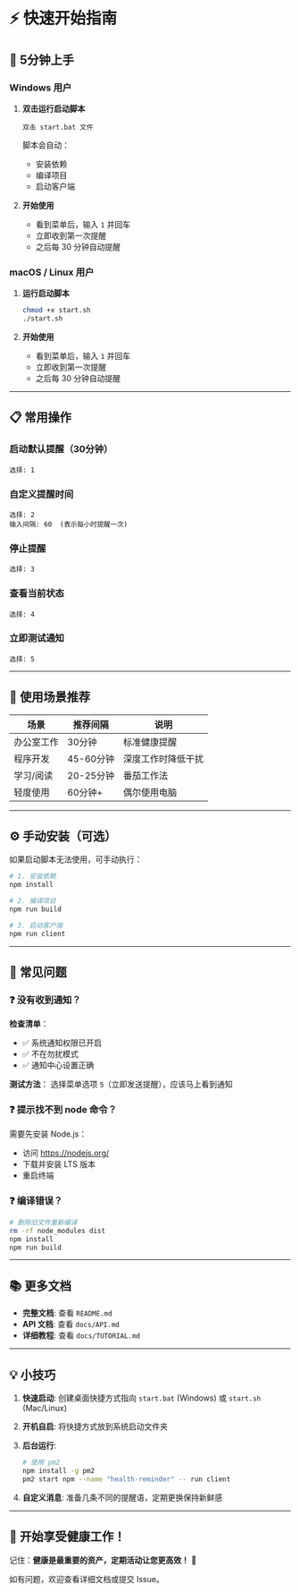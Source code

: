 # ⚡ 快速开始指南

## 🚀 5分钟上手

### Windows 用户

1. **双击运行启动脚本**
   ```
   双击 start.bat 文件
   ```
   脚本会自动：
   - 安装依赖
   - 编译项目
   - 启动客户端

2. **开始使用**
   - 看到菜单后，输入 `1` 并回车
   - 立即收到第一次提醒
   - 之后每 30 分钟自动提醒

### macOS / Linux 用户

1. **运行启动脚本**
   ```bash
   chmod +x start.sh
   ./start.sh
   ```

2. **开始使用**
   - 看到菜单后，输入 `1` 并回车
   - 立即收到第一次提醒
   - 之后每 30 分钟自动提醒

---

## 📋 常用操作

### 启动默认提醒（30分钟）
```
选择: 1
```

### 自定义提醒时间
```
选择: 2
输入间隔: 60  (表示每小时提醒一次)
```

### 停止提醒
```
选择: 3
```

### 查看当前状态
```
选择: 4
```

### 立即测试通知
```
选择: 5
```

---

## 🎯 使用场景推荐

| 场景 | 推荐间隔 | 说明 |
|------|----------|------|
| 办公室工作 | 30分钟 | 标准健康提醒 |
| 程序开发 | 45-60分钟 | 深度工作时降低干扰 |
| 学习/阅读 | 20-25分钟 | 番茄工作法 |
| 轻度使用 | 60分钟+ | 偶尔使用电脑 |

---

## ⚙️ 手动安装（可选）

如果启动脚本无法使用，可手动执行：

```bash
# 1. 安装依赖
npm install

# 2. 编译项目
npm run build

# 3. 启动客户端
npm run client
```

---

## 🔧 常见问题

### ❓ 没有收到通知？

**检查清单**：
- ✅ 系统通知权限已开启
- ✅ 不在勿扰模式
- ✅ 通知中心设置正确

**测试方法**：
选择菜单选项 `5`（立即发送提醒），应该马上看到通知

### ❓ 提示找不到 node 命令？

需要先安装 Node.js：
- 访问 https://nodejs.org/
- 下载并安装 LTS 版本
- 重启终端

### ❓ 编译错误？

```bash
# 删除旧文件重新编译
rm -rf node_modules dist
npm install
npm run build
```

---

## 📚 更多文档

- **完整文档**: 查看 `README.md`
- **API 文档**: 查看 `docs/API.md`
- **详细教程**: 查看 `docs/TUTORIAL.md`

---

## 💡 小技巧

1. **快速启动**: 创建桌面快捷方式指向 `start.bat` (Windows) 或 `start.sh` (Mac/Linux)

2. **开机自启**: 将快捷方式放到系统启动文件夹

3. **后台运行**: 
   ```bash
   # 使用 pm2
   npm install -g pm2
   pm2 start npm --name "health-reminder" -- run client
   ```

4. **自定义消息**: 准备几条不同的提醒语，定期更换保持新鲜感

---

## 🎉 开始享受健康工作！

记住：**健康是最重要的资产，定期活动让您更高效！** 💪

如有问题，欢迎查看详细文档或提交 Issue。

